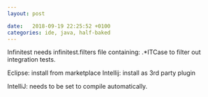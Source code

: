 ```yaml
---
layout: post

date:   2018-09-19 22:25:52 +0100
categories: ide, java, half-baked
---
```

Infinitest needs infinitest.filters file containing: .\*ITCase to filter
out integration tests.

Eclipse: install from marketplace Intellij: install as 3rd party plugin

IntelliJ: needs to be set to compile automatically.
